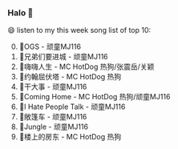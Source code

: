 

### Halo 👋

😄 listen to my this week song list of top 10:

0. 🌈OGS - 顽童MJ116
1. 🌈兄弟们要进城 - 顽童MJ116
2. 🌈嗨嗨人生 - MC HotDog 热狗/张震岳/关颖
3. 🌈约翰屈伏塔 - MC HotDog 热狗
4. 🌈干大事 - 顽童MJ116
5. 🌈Coming Home - MC HotDog 热狗/顽童MJ116
6. 🌈I Hate People Talk - 顽童MJ116
7. 🌈敞篷车 - 顽童MJ116
8. 🌈Jungle - 顽童MJ116
9. 🌈楼上的房东 - MC HotDog 热狗

